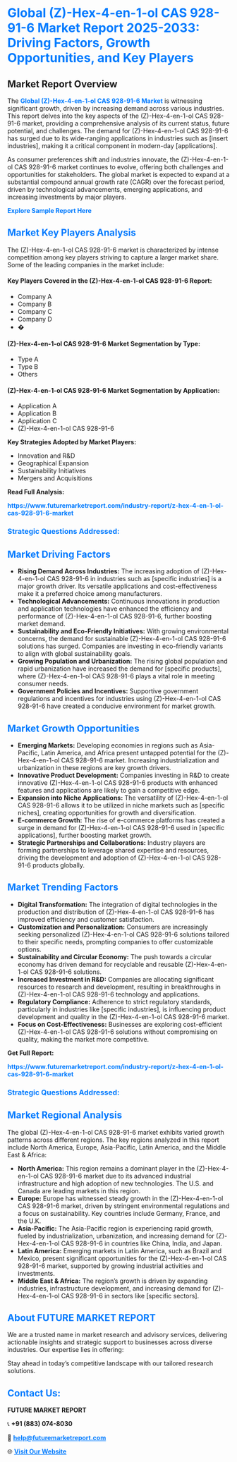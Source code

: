 <h1 style="color: #007BFF;">Global (Z)-Hex-4-en-1-ol CAS 928-91-6 Market Report 2025-2033: Driving Factors, Growth Opportunities, and Key Players</h1>

<section id="overview">
<h2>Market Report Overview</h2>
<p>The <a href="https://www.futuremarketreport.com/industry-report/z-hex-4-en-1-ol-cas-928-91-6-market" style="color: #007BFF; text-decoration: none;"><strong>Global (Z)-Hex-4-en-1-ol CAS 928-91-6 Market</strong></a> is witnessing significant growth, driven by increasing demand across various industries. This report delves into the key aspects of the (Z)-Hex-4-en-1-ol CAS 928-91-6 market, providing a comprehensive analysis of its current status, future potential, and challenges. The demand for (Z)-Hex-4-en-1-ol CAS 928-91-6 has surged due to its wide-ranging applications in industries such as [insert industries], making it a critical component in modern-day [applications].</p>
<p>As consumer preferences shift and industries innovate, the (Z)-Hex-4-en-1-ol CAS 928-91-6 market continues to evolve, offering both challenges and opportunities for stakeholders. The global market is expected to expand at a substantial compound annual growth rate (CAGR) over the forecast period, driven by technological advancements, emerging applications, and increasing investments by major players.</p>
</section>

<section id="overview">
<p><a href="https://www.futuremarketreport.com/request-sample/reportId=121714" style="color: #007BFF; text-decoration: none;"><strong>Explore Sample Report Here</strong></a></p>
</section>

<section id="key-players">
<h2 style="color: #007BFF;">Market Key Players Analysis</h2>
<p>The (Z)-Hex-4-en-1-ol CAS 928-91-6 market is characterized by intense competition among key players striving to capture a larger market share. Some of the leading companies in the market include:</p>
<h4>Key Players Covered in the (Z)-Hex-4-en-1-ol CAS 928-91-6 Report:</h4>
<ul><li>Company A</li><li>Company B</li><li>Company C</li><li>Company D</li><li>�</li></ul>
<h4>(Z)-Hex-4-en-1-ol CAS 928-91-6 Market Segmentation by Type:</h4>
<ul><li>Type A</li><li>Type B</li><li>Others</li></ul>

<h4>(Z)-Hex-4-en-1-ol CAS 928-91-6 Market Segmentation by Application:</h4>
<ul><li>Application A</li><li>Application B</li><li>Application C</li><li>(Z)-Hex-4-en-1-ol CAS 928-91-6</li></ul>
<p><strong>Key Strategies Adopted by Market Players:</strong></p>
<ul>
<li>Innovation and R&D</li>
<li>Geographical Expansion</li>
<li>Sustainability Initiatives</li>
<li>Mergers and Acquisitions</li>
</ul>
</section>

<section>
<p><strong>Read Full Analysis: </strong></p><a href="https://www.futuremarketreport.com/industry-report/z-hex-4-en-1-ol-cas-928-91-6-market" style="color: #007BFF; text-decoration: none;"><strong>https://www.futuremarketreport.com/industry-report/z-hex-4-en-1-ol-cas-928-91-6-market</strong></a>
<h3 style="color: #007BFF;">Strategic Questions Addressed:</h3>
</section>

<section id="driving-factors">
<h2 style="color: #007BFF;">Market Driving Factors</h2>
<ul>
<li><strong>Rising Demand Across Industries:</strong> The increasing adoption of (Z)-Hex-4-en-1-ol CAS 928-91-6 in industries such as [specific industries] is a major growth driver. Its versatile applications and cost-effectiveness make it a preferred choice among manufacturers.</li>
<li><strong>Technological Advancements:</strong> Continuous innovations in production and application technologies have enhanced the efficiency and performance of (Z)-Hex-4-en-1-ol CAS 928-91-6, further boosting market demand.</li>
<li><strong>Sustainability and Eco-Friendly Initiatives:</strong> With growing environmental concerns, the demand for sustainable (Z)-Hex-4-en-1-ol CAS 928-91-6 solutions has surged. Companies are investing in eco-friendly variants to align with global sustainability goals.</li>
<li><strong>Growing Population and Urbanization:</strong> The rising global population and rapid urbanization have increased the demand for [specific products], where (Z)-Hex-4-en-1-ol CAS 928-91-6 plays a vital role in meeting consumer needs.</li>
<li><strong>Government Policies and Incentives:</strong> Supportive government regulations and incentives for industries using (Z)-Hex-4-en-1-ol CAS 928-91-6 have created a conducive environment for market growth.</li>
</ul>
</section>

<section id="growth-opportunities">
<h2 style="color: #007BFF;">Market Growth Opportunities</h2>
<ul>
<li><strong>Emerging Markets:</strong> Developing economies in regions such as Asia-Pacific, Latin America, and Africa present untapped potential for the (Z)-Hex-4-en-1-ol CAS 928-91-6 market. Increasing industrialization and urbanization in these regions are key growth drivers.</li>
<li><strong>Innovative Product Development:</strong> Companies investing in R&D to create innovative (Z)-Hex-4-en-1-ol CAS 928-91-6 products with enhanced features and applications are likely to gain a competitive edge.</li>
<li><strong>Expansion into Niche Applications:</strong> The versatility of (Z)-Hex-4-en-1-ol CAS 928-91-6 allows it to be utilized in niche markets such as [specific niches], creating opportunities for growth and diversification.</li>
<li><strong>E-commerce Growth:</strong> The rise of e-commerce platforms has created a surge in demand for (Z)-Hex-4-en-1-ol CAS 928-91-6 used in [specific applications], further boosting market growth.</li>
<li><strong>Strategic Partnerships and Collaborations:</strong> Industry players are forming partnerships to leverage shared expertise and resources, driving the development and adoption of (Z)-Hex-4-en-1-ol CAS 928-91-6 products globally.</li>
</ul>
</section>

<section id="trending-factors">
<h2 style="color: #007BFF;">Market Trending Factors</h2>
<ul>
<li><strong>Digital Transformation:</strong> The integration of digital technologies in the production and distribution of (Z)-Hex-4-en-1-ol CAS 928-91-6 has improved efficiency and customer satisfaction.</li>
<li><strong>Customization and Personalization:</strong> Consumers are increasingly seeking personalized (Z)-Hex-4-en-1-ol CAS 928-91-6 solutions tailored to their specific needs, prompting companies to offer customizable options.</li>
<li><strong>Sustainability and Circular Economy:</strong> The push towards a circular economy has driven demand for recyclable and reusable (Z)-Hex-4-en-1-ol CAS 928-91-6 solutions.</li>
<li><strong>Increased Investment in R&D:</strong> Companies are allocating significant resources to research and development, resulting in breakthroughs in (Z)-Hex-4-en-1-ol CAS 928-91-6 technology and applications.</li>
<li><strong>Regulatory Compliance:</strong> Adherence to strict regulatory standards, particularly in industries like [specific industries], is influencing product development and quality in the (Z)-Hex-4-en-1-ol CAS 928-91-6 market.</li>
<li><strong>Focus on Cost-Effectiveness:</strong> Businesses are exploring cost-efficient (Z)-Hex-4-en-1-ol CAS 928-91-6 solutions without compromising on quality, making the market more competitive.</li>
</ul>
</section>

<section>
<p><strong>Get Full Report: </strong></p><a href="https://www.futuremarketreport.com/industry-report/z-hex-4-en-1-ol-cas-928-91-6-market" style="color: #007BFF; text-decoration: none;"><strong>https://www.futuremarketreport.com/industry-report/z-hex-4-en-1-ol-cas-928-91-6-market</strong></a>
<h3 style="color: #007BFF;">Strategic Questions Addressed:</h3>
</section>


<section id="regional-analysis">
<h2 style="color: #007BFF;">Market Regional Analysis</h2>
<p>The global (Z)-Hex-4-en-1-ol CAS 928-91-6 market exhibits varied growth patterns across different regions. The key regions analyzed in this report include North America, Europe, Asia-Pacific, Latin America, and the Middle East & Africa:</p>
<ul>
<li><strong>North America:</strong> This region remains a dominant player in the (Z)-Hex-4-en-1-ol CAS 928-91-6 market due to its advanced industrial infrastructure and high adoption of new technologies. The U.S. and Canada are leading markets in this region.</li>
<li><strong>Europe:</strong> Europe has witnessed steady growth in the (Z)-Hex-4-en-1-ol CAS 928-91-6 market, driven by stringent environmental regulations and a focus on sustainability. Key countries include Germany, France, and the U.K.</li>
<li><strong>Asia-Pacific:</strong> The Asia-Pacific region is experiencing rapid growth, fueled by industrialization, urbanization, and increasing demand for (Z)-Hex-4-en-1-ol CAS 928-91-6 in countries like China, India, and Japan.</li>
<li><strong>Latin America:</strong> Emerging markets in Latin America, such as Brazil and Mexico, present significant opportunities for the (Z)-Hex-4-en-1-ol CAS 928-91-6 market, supported by growing industrial activities and investments.</li>
<li><strong>Middle East & Africa:</strong> The region’s growth is driven by expanding industries, infrastructure development, and increasing demand for (Z)-Hex-4-en-1-ol CAS 928-91-6 in sectors like [specific sectors].</li>
</ul>
</section>

<footer>
<h2 style="color: #007BFF;">About FUTURE MARKET REPORT</h2>
<p>We are a trusted name in market research and advisory services, delivering actionable insights and strategic support to businesses across diverse industries. Our expertise lies in offering:</p>

<p>Stay ahead in today’s competitive landscape with our tailored research solutions.</p>

<h2 style="color: #007BFF;">Contact Us:</h2>
<p><strong>FUTURE MARKET REPORT</strong></p>
<p>📞 <strong>+91 (883) 074-8030</strong></p>
<p>📧 <strong><a href="mailto:help@futuremarketreport.com" style="color: #007BFF;">help@futuremarketreport.com</a></strong></p>
<p>🌐 <strong><a href="https://www.futuremarketreport.com/" style="color: #007BFF;">Visit Our Website</a></strong></p>
</footer>